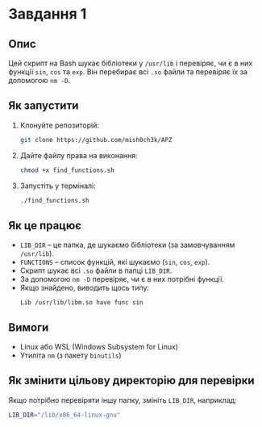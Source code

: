 # Завдання 1

## Опис
Цей скрипт на Bash шукає бібліотеки у `/usr/lib` і перевіряє, чи є в них функції `sin`, `cos` та `exp`. Він перебирає всі `.so` файли та перевіряє їх за допомогою `nm -D`.

## Як запустити
1. Клонуйте репозиторій:
   ```bash
   git clone https://github.com/mish0ch3k/APZ
   ```
2. Дайте файлу права на виконання:
   ```bash
   chmod +x find_functions.sh
   ```
3. Запустіть у терміналі:
   ```bash
   ./find_functions.sh
   ```

## Як це працює
- `LIB_DIR` – це папка, де шукаємо бібліотеки (за замовчуванням `/usr/lib`).
- `FUNCTIONS` – список функцій, які шукаємо (`sin`, `cos`, `exp`).
- Скрипт шукає всі `.so` файли в папці `LIB_DIR`.
- За допомогою `nm -D` перевіряє, чи є в них потрібні функції.
- Якщо знайдено, виводить щось типу:
  ```
  Lib /usr/lib/libm.so have func sin
  ```

## Вимоги
- Linux або WSL (Windows Subsystem for Linux)
- Утиліта `nm` (з пакету `binutils`)

## Як змінити цільову директорію для перевірки
Якщо потрібно перевіряти іншу папку, змініть `LIB_DIR`, наприклад:
```bash
LIB_DIR="/lib/x86_64-linux-gnu"
```


